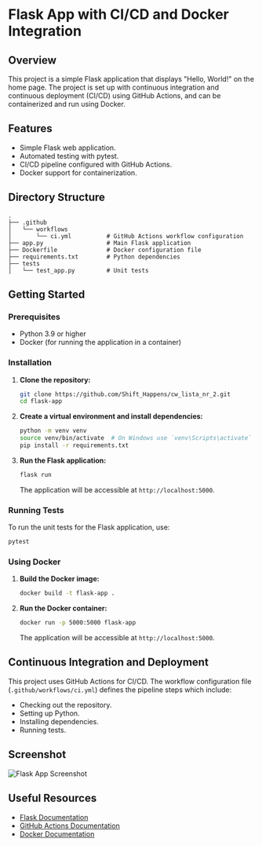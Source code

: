 # Flask App with CI/CD and Docker Integration

## Overview

This project is a simple Flask application that displays "Hello, World!" on the home page. The project is set up with continuous integration and continuous deployment (CI/CD) using GitHub Actions, and can be containerized and run using Docker.

## Features

- Simple Flask web application.
- Automated testing with pytest.
- CI/CD pipeline configured with GitHub Actions.
- Docker support for containerization.

## Directory Structure

```
.
├── .github
│   └── workflows
│       └── ci.yml          # GitHub Actions workflow configuration
├── app.py                  # Main Flask application
├── Dockerfile              # Docker configuration file
├── requirements.txt        # Python dependencies
├── tests
│   └── test_app.py         # Unit tests
```

## Getting Started

### Prerequisites

- Python 3.9 or higher
- Docker (for running the application in a container)

### Installation

1. **Clone the repository:**
   ```bash
   git clone https://github.com/Shift_Happens/cw_lista_nr_2.git
   cd flask-app
   ```

2. **Create a virtual environment and install dependencies:**
   ```bash
   python -m venv venv
   source venv/bin/activate  # On Windows use `venv\Scripts\activate`
   pip install -r requirements.txt
   ```

3. **Run the Flask application:**
   ```bash
   flask run
   ```

   The application will be accessible at `http://localhost:5000`.

### Running Tests

To run the unit tests for the Flask application, use:

```bash
pytest
```

### Using Docker

1. **Build the Docker image:**
   ```bash
   docker build -t flask-app .
   ```

2. **Run the Docker container:**
   ```bash
   docker run -p 5000:5000 flask-app
   ```

   The application will be accessible at `http://localhost:5000`.

## Continuous Integration and Deployment

This project uses GitHub Actions for CI/CD. The workflow configuration file (`.github/workflows/ci.yml`) defines the pipeline steps which include:

- Checking out the repository.
- Setting up Python.
- Installing dependencies.
- Running tests.

## Screenshot

![Flask App Screenshot](./screenshot.png)

## Useful Resources

- [Flask Documentation](https://flask.palletsprojects.com/)
- [GitHub Actions Documentation](https://docs.github.com/en/actions)
- [Docker Documentation](https://docs.docker.com/)
